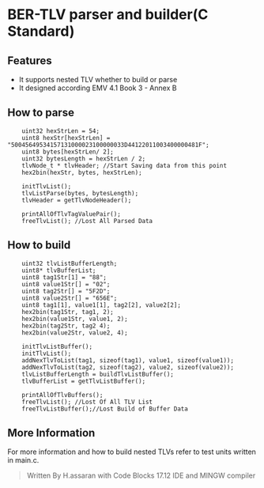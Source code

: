 BER-TLV parser and builder(C Standard)
==========================

Features
------------
 - It supports nested TLV whether to build or parse
 - It designed according EMV 4.1 Book 3 - Annex B

How to parse
------------
```
	uint32 hexStrLen = 54;
	uint8 hexStr[hexStrLen] = "50045649534157131000023100000033D44122011003400000481F";
	uint8 bytes[hexStrLen/ 2];
	uint32 bytesLength = hexStrLen / 2;
	tlvNode_t * tlvHeader; //Start Saving data from this point
	hex2bin(hexStr, bytes, hexStrLen);

	initTlvList();
	tlvListParse(bytes, bytesLength);
	tlvHeader = getTlvNodeHeader();

	printAllOfTlvTagValuePair();
	freeTlvList(); //Lost All Parsed Data
```
How to build
------------
```
	uint32 tlvListBufferLength;
	uint8* tlvBufferList;
	uint8 tag1Str[1] = "88";
	uint8 value1Str[] = "02";
	uint8 tag2Str[] = "5F2D";
	uint8 value2Str[] = "656E";	
	uint8 tag1[1], value1[1], tag2[2], value2[2];
	hex2bin(tag1Str, tag1, 2);
	hex2bin(value1Str, value1, 2);
	hex2bin(tag2Str, tag2 4);
	hex2bin(value2Str, value2, 4);
	
	initTlvListBuffer();
	initTlvList();
	addNexTlvToList(tag1, sizeof(tag1), value1, sizeof(value1));
	addNexTlvToList(tag2, sizeof(tag2), value2, sizeof(value2));
	tlvListBufferLength = buildTlvListBuffer();
	tlvBufferList = getTlvListBuffer();

	printAllOfTlvBuffers();	
	freeTlvList(); //Lost Of All TLV List
	freeTlvListBuffer();//Lost Build of Buffer Data
```
	
More Information
------------
For more information and how to build nested TLVs refer to test units written in main.c.


> Written By H.assaran with Code Blocks 17.12 IDE and MINGW compiler
